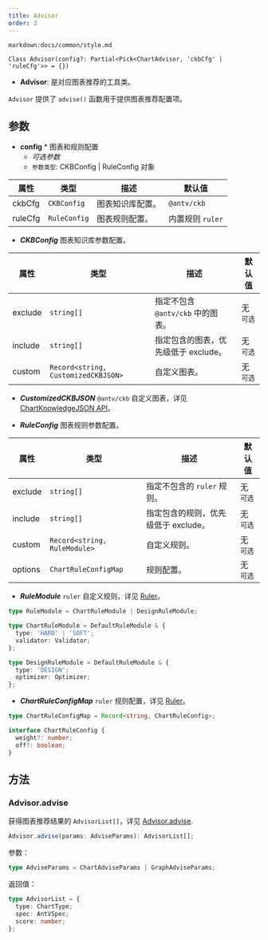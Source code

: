 ```yaml
---
title: Advisor
order: 3
---
```


`markdown:docs/common/style.md`



```sign
Class Advisor(config?: Partial<Pick<ChartAdvisor, 'ckbCfg' | 'ruleCfg'>> = {})
```

* **Advisor**: 是对应图表推荐的工具类。

`Advisor` 提供了 `advise()` 函数用于提供图表推荐配置项。

## 参数

* **config** * 图表和规则配置
  * _可选参数_
  * `参数类型`: CKBConfig | RuleConfig 对象

| 属性 | 类型 | 描述 | 默认值 |  
| ----| ---- | ---- | -----|
| ckbCfg | `CKBConfig` | 图表知识库配置。 | `@antv/ckb` |
| ruleCfg | `RuleConfig` | 图表规则配置。 | 内置规则 `ruler` |


* ***CKBConfig*** 图表知识库参数配置。

| 属性 | 类型 | 描述 | 默认值 |  
| ----| ---- | ---- | -----|
| exclude | `string[]` | 指定不包含 `@antv/ckb` 中的图表。 | 无  `可选` |
| include | `string[]` | 指定包含的图表，优先级低于 exclude。 | 无  `可选` |
| custom | `Record<string, CustomizedCKBJSON>` | 自定义图表。 | 无  `可选` |

* ***CustomizedCKBJSON*** `@antv/ckb` 自定义图表，详见 [ChartKnowledgeJSON API](../ckb/CKBJson#参数)。


* ***RuleConfig*** 图表规则参数配置。

| 属性 | 类型 | 描述 | 默认值 |  
| ----| ---- | ---- | -----|
| exclude | `string[]` | 指定不包含的 `ruler` 规则。 | 无  `可选` |
| include | `string[]` | 指定包含的规则，优先级低于 exclude。 | 无  `可选` |
| custom | `Record<string, RuleModule>` | 自定义规则。 | 无  `可选` |
| options | `ChartRuleConfigMap` | 规则配置。 | 无  `可选` |

* ***RuleModule*** `ruler` 自定义规则，详见 [Ruler](./Ruler)。

```ts
type RuleModule = ChartRuleModule | DesignRuleModule;

type ChartRuleModule = DefaultRuleModule & {
  type: 'HARD' | 'SOFT';
  validator: Validator;
};

type DesignRuleModule = DefaultRuleModule & {
  type: 'DESIGN';
  optimizer: Optimizer;
};
```

* ***ChartRuleConfigMap*** `ruler` 规则配置，详见 [Ruler](./Ruler)。

```ts
type ChartRuleConfigMap = Record<string, ChartRuleConfig>;

interface ChartRuleConfig {
  weight?: number;
  off?: boolean;
}
```

## 方法

### Advisor.advise

获得图表推荐结果的 `AdvisorList[]`，详见 [Advisor.advise](./advice).

```ts
Advisor.advise(params: AdviseParams): AdvisorList[];
```

参数：

```ts
type AdviseParams = ChartAdviseParams | GraphAdviseParams;
```

返回值：

```ts
type AdvisorList = {
  type: ChartType;
  spec: AntVSpec;
  score: number;
};
```



